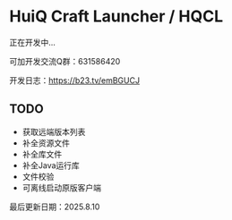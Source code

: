 # HuiQ Craft Launcher / HQCL
正在开发中...

可加开发交流Q群：631586420

开发日志：https://b23.tv/emBGUCJ

## TODO

- 获取远端版本列表
- 补全资源文件
- 补全库文件
- 补全Java运行库
- 文件校验
- 可离线启动原版客户端

最后更新日期：2025.8.10
